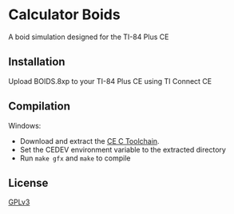 # Calculator Boids

A boid simulation designed for the TI-84 Plus CE
## Installation

Upload BOIDS.8xp to your TI-84 Plus CE using TI Connect CE

## Compilation
Windows:
* Download and extract the [CE C Toolchain](https://github.com/CE-Programming/toolchain).
* Set the CEDEV environment variable to the extracted directory
* Run ``make gfx`` and ``make`` to compile


## License
[GPLv3](https://choosealicense.com/licenses/gpl-3.0/)
